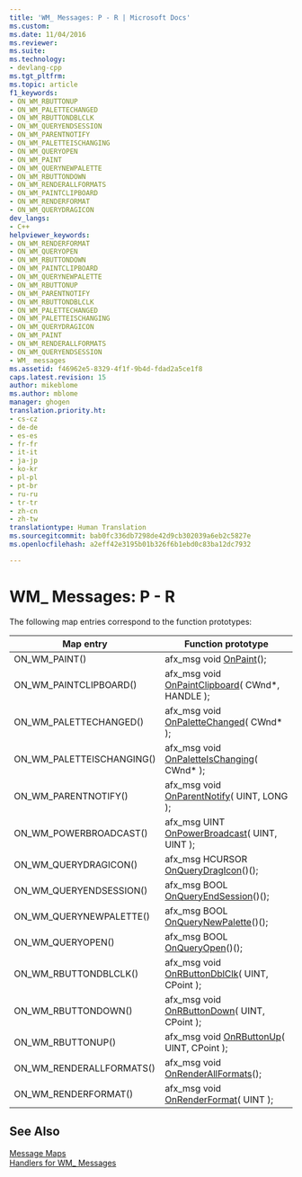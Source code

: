 ```yaml
---
title: 'WM_ Messages: P - R | Microsoft Docs'
ms.custom: 
ms.date: 11/04/2016
ms.reviewer: 
ms.suite: 
ms.technology:
- devlang-cpp
ms.tgt_pltfrm: 
ms.topic: article
f1_keywords:
- ON_WM_RBUTTONUP
- ON_WM_PALETTECHANGED
- ON_WM_RBUTTONDBLCLK
- ON_WM_QUERYENDSESSION
- ON_WM_PARENTNOTIFY
- ON_WM_PALETTEISCHANGING
- ON_WM_QUERYOPEN
- ON_WM_PAINT
- ON_WM_QUERYNEWPALETTE
- ON_WM_RBUTTONDOWN
- ON_WM_RENDERALLFORMATS
- ON_WM_PAINTCLIPBOARD
- ON_WM_RENDERFORMAT
- ON_WM_QUERYDRAGICON
dev_langs:
- C++
helpviewer_keywords:
- ON_WM_RENDERFORMAT
- ON_WM_QUERYOPEN
- ON_WM_RBUTTONDOWN
- ON_WM_PAINTCLIPBOARD
- ON_WM_QUERYNEWPALETTE
- ON_WM_RBUTTONUP
- ON_WM_PARENTNOTIFY
- ON_WM_RBUTTONDBLCLK
- ON_WM_PALETTECHANGED
- ON_WM_PALETTEISCHANGING
- ON_WM_QUERYDRAGICON
- ON_WM_PAINT
- ON_WM_RENDERALLFORMATS
- ON_WM_QUERYENDSESSION
- WM_ messages
ms.assetid: f46962e5-8329-4f1f-9b4d-fdad2a5ce1f8
caps.latest.revision: 15
author: mikeblome
ms.author: mblome
manager: ghogen
translation.priority.ht:
- cs-cz
- de-de
- es-es
- fr-fr
- it-it
- ja-jp
- ko-kr
- pl-pl
- pt-br
- ru-ru
- tr-tr
- zh-cn
- zh-tw
translationtype: Human Translation
ms.sourcegitcommit: bab0fc336db7298de42d9cb302039a6eb2c5827e
ms.openlocfilehash: a2eff42e3195b01b326f6b1ebd0c83ba12dc7932

---
```

# WM_ Messages: P - R
The following map entries correspond to the function prototypes:  
  
|Map entry|Function prototype|  
|---------------|------------------------|  
|ON_WM_PAINT()|afx_msg void [OnPaint](../../mfc/reference/cwnd-class.md#cwnd__onpaint)();|  
|ON_WM_PAINTCLIPBOARD()|afx_msg void [OnPaintClipboard](../../mfc/reference/cwnd-class.md#cwnd__onpaintclipboard)( CWnd*, HANDLE );|  
|ON_WM_PALETTECHANGED()|afx_msg void [OnPaletteChanged](../../mfc/reference/cwnd-class.md#cwnd__onpalettechanged)( CWnd* );|  
|ON_WM_PALETTEISCHANGING()|afx_msg void [OnPaletteIsChanging](../../mfc/reference/cwnd-class.md#cwnd__onpaletteischanging)( CWnd* );|  
|ON_WM_PARENTNOTIFY()|afx_msg void [OnParentNotify](../../mfc/reference/cwnd-class.md#cwnd__onparentnotify)( UINT, LONG );|  
|ON_WM_POWERBROADCAST()|afx_msg UINT [OnPowerBroadcast](../../mfc/reference/cwnd-class.md#cwnd__onpowerbroadcast)( UINT, UINT );|  
|ON_WM_QUERYDRAGICON()|afx_msg HCURSOR [OnQueryDragIcon](../../mfc/reference/cwnd-class.md#cwnd__onquerydragicon)()();|  
|ON_WM_QUERYENDSESSION()|afx_msg BOOL [OnQueryEndSession](../../mfc/reference/cwnd-class.md#cwnd__onqueryendsession)()();|  
|ON_WM_QUERYNEWPALETTE()|afx_msg BOOL [OnQueryNewPalette](../../mfc/reference/cwnd-class.md#cwnd__onquerynewpalette)()();|  
|ON_WM_QUERYOPEN()|afx_msg BOOL [OnQueryOpen](../../mfc/reference/cwnd-class.md#cwnd__onqueryopen)()();|  
|ON_WM_RBUTTONDBLCLK()|afx_msg void [OnRButtonDblClk](../../mfc/reference/cwnd-class.md#cwnd__onrbuttondblclk)( UINT, CPoint );|  
|ON_WM_RBUTTONDOWN()|afx_msg void [OnRButtonDown](../../mfc/reference/cwnd-class.md#cwnd__onrbuttondown)( UINT, CPoint );|  
|ON_WM_RBUTTONUP()|afx_msg void [OnRButtonUp](../../mfc/reference/cwnd-class.md#cwnd__onrbuttonup)( UINT, CPoint );|  
|ON_WM_RENDERALLFORMATS()|afx_msg void [OnRenderAllFormats](../../mfc/reference/cwnd-class.md#cwnd__onrenderallformats)();|  
|ON_WM_RENDERFORMAT()|afx_msg void [OnRenderFormat](../../mfc/reference/cwnd-class.md#cwnd__onrenderformat)( UINT );|  
  
## See Also  
 [Message Maps](../../mfc/reference/message-maps-mfc.md)   
 [Handlers for WM_ Messages](../../mfc/reference/handlers-for-wm-messages.md)




<!--HONumber=Jan17_HO1-->


